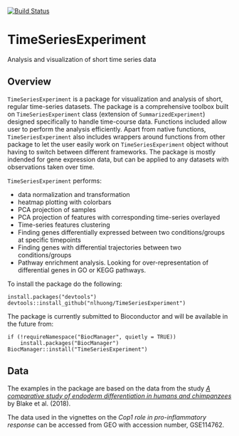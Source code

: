 [![Build Status](https://app.travis-ci.com/nlhuong/TimeSeriesExperiment.svg?branch=master)](https://app.travis-ci.com/github/nlhuong/TimeSeriesExperiment)
<!-- [![codecov](https://codecov.io/gh/nlhuong/TimeSeriesExperiment/branch/master/graph/badge.svg)](https://codecov.io/gh/nlhuong/TimeSeriesExperiment) -->

# TimeSeriesExperiment
Analysis and visualization of short time series data

## Overview

`TimeSeriesExperiment` is a package for visualization and analysis of short,
regular time-series datasets. The package is a comprehensive toolbox built on
`TimeSeriesExperiment` class (extension of `SummarizedExperiment`) designed
specifically to handle time-course data. Functions included allow user to
perform the analysis efficiently. Apart from native functions,
`TimeSeriesExperiment` also includes wrappers around functions from other
package to let the user easily work on `TimeSeriesExperiment` object without
having to switch between different frameworks. The package is mostly indended
for gene expression data, but can be applied to any datasets with observations
taken over time.

`TimeSeriesExperiment` performs:

- data normalization and transformation
- heatmap plotting with colorbars
- PCA projection of samples
- PCA projection of features with corresponding time-series overlayed
- Time-series features clustering
- Finding genes differentially expressed between two conditions/groups at
specific timepoints
- Finding genes with differential trajectories between two conditions/groups
- Pathway enrichment analysis. Looking for over-representation of differential
genes in GO or KEGG pathways.

To install the package do the following:

```{r}
install.packages("devtools")
devtools::install_github("nlhuong/TimeSeriesExperiment")
```

The package is currently submitted to Bioconductor and will be available
in the future from:

```{r}
if (!requireNamespace("BiocManager", quietly = TRUE))
    install.packages("BiocManager")
BiocManager::install("TimeSeriesExperiment")
```

## Data

The examples in the package are based on the data from the study
[*A comparative study of endoderm differentiation in humans and chimpanzees*](https://doi.org/10.1186/s13059-018-1490-5)
by Blake et al. (2018).

The data used in the vignettes on the *Cop1 role in pro-inflammatory response* can be accessed from GEO with accession number, GSE114762.
